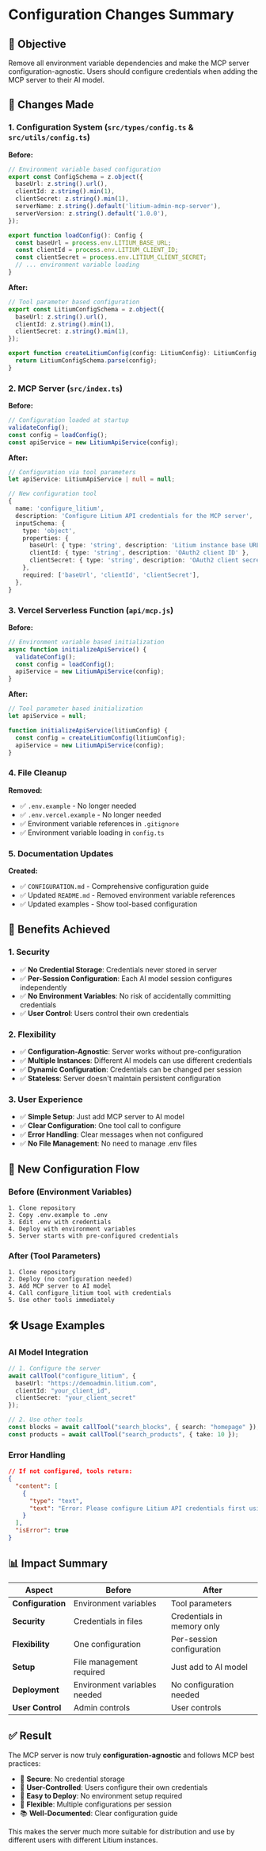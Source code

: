 # Configuration Changes Summary

## 🎯 Objective

Remove all environment variable dependencies and make the MCP server configuration-agnostic. Users should configure credentials when adding the MCP server to their AI model.

## 🔧 Changes Made

### 1. **Configuration System** (`src/types/config.ts` & `src/utils/config.ts`)

**Before:**
```typescript
// Environment variable based configuration
export const ConfigSchema = z.object({
  baseUrl: z.string().url(),
  clientId: z.string().min(1),
  clientSecret: z.string().min(1),
  serverName: z.string().default('litium-admin-mcp-server'),
  serverVersion: z.string().default('1.0.0'),
});

export function loadConfig(): Config {
  const baseUrl = process.env.LITIUM_BASE_URL;
  const clientId = process.env.LITIUM_CLIENT_ID;
  const clientSecret = process.env.LITIUM_CLIENT_SECRET;
  // ... environment variable loading
}
```

**After:**
```typescript
// Tool parameter based configuration
export const LitiumConfigSchema = z.object({
  baseUrl: z.string().url(),
  clientId: z.string().min(1),
  clientSecret: z.string().min(1),
});

export function createLitiumConfig(config: LitiumConfig): LitiumConfig {
  return LitiumConfigSchema.parse(config);
}
```

### 2. **MCP Server** (`src/index.ts`)

**Before:**
```typescript
// Configuration loaded at startup
validateConfig();
const config = loadConfig();
const apiService = new LitiumApiService(config);
```

**After:**
```typescript
// Configuration via tool parameters
let apiService: LitiumApiService | null = null;

// New configuration tool
{
  name: 'configure_litium',
  description: 'Configure Litium API credentials for the MCP server',
  inputSchema: {
    type: 'object',
    properties: {
      baseUrl: { type: 'string', description: 'Litium instance base URL' },
      clientId: { type: 'string', description: 'OAuth2 client ID' },
      clientSecret: { type: 'string', description: 'OAuth2 client secret' },
    },
    required: ['baseUrl', 'clientId', 'clientSecret'],
  },
}
```

### 3. **Vercel Serverless Function** (`api/mcp.js`)

**Before:**
```javascript
// Environment variable based initialization
async function initializeApiService() {
  validateConfig();
  const config = loadConfig();
  apiService = new LitiumApiService(config);
}
```

**After:**
```javascript
// Tool parameter based initialization
let apiService = null;

function initializeApiService(litiumConfig) {
  const config = createLitiumConfig(litiumConfig);
  apiService = new LitiumApiService(config);
}
```

### 4. **File Cleanup**

**Removed:**
- ✅ `.env.example` - No longer needed
- ✅ `.env.vercel.example` - No longer needed
- ✅ Environment variable references in `.gitignore`
- ✅ Environment variable loading in `config.ts`

### 5. **Documentation Updates**

**Created:**
- ✅ `CONFIGURATION.md` - Comprehensive configuration guide
- ✅ Updated `README.md` - Removed environment variable references
- ✅ Updated examples - Show tool-based configuration

## 🎁 Benefits Achieved

### 1. **Security**
- ✅ **No Credential Storage**: Credentials never stored in server
- ✅ **Per-Session Configuration**: Each AI model session configures independently
- ✅ **No Environment Variables**: No risk of accidentally committing credentials
- ✅ **User Control**: Users control their own credentials

### 2. **Flexibility**
- ✅ **Configuration-Agnostic**: Server works without pre-configuration
- ✅ **Multiple Instances**: Different AI models can use different credentials
- ✅ **Dynamic Configuration**: Credentials can be changed per session
- ✅ **Stateless**: Server doesn't maintain persistent configuration

### 3. **User Experience**
- ✅ **Simple Setup**: Just add MCP server to AI model
- ✅ **Clear Configuration**: One tool call to configure
- ✅ **Error Handling**: Clear messages when not configured
- ✅ **No File Management**: No need to manage .env files

## 🔄 New Configuration Flow

### Before (Environment Variables)
```
1. Clone repository
2. Copy .env.example to .env
3. Edit .env with credentials
4. Deploy with environment variables
5. Server starts with pre-configured credentials
```

### After (Tool Parameters)
```
1. Clone repository
2. Deploy (no configuration needed)
3. Add MCP server to AI model
4. Call configure_litium tool with credentials
5. Use other tools immediately
```

## 🛠️ Usage Examples

### AI Model Integration
```typescript
// 1. Configure the server
await callTool("configure_litium", {
  baseUrl: "https://demoadmin.litium.com",
  clientId: "your_client_id",
  clientSecret: "your_client_secret"
});

// 2. Use other tools
const blocks = await callTool("search_blocks", { search: "homepage" });
const products = await callTool("search_products", { take: 10 });
```

### Error Handling
```json
// If not configured, tools return:
{
  "content": [
    {
      "type": "text",
      "text": "Error: Please configure Litium API credentials first using the configure_litium tool."
    }
  ],
  "isError": true
}
```

## 📊 Impact Summary

| Aspect | Before | After |
|--------|--------|-------|
| **Configuration** | Environment variables | Tool parameters |
| **Security** | Credentials in files | Credentials in memory only |
| **Flexibility** | One configuration | Per-session configuration |
| **Setup** | File management required | Just add to AI model |
| **Deployment** | Environment variables needed | No configuration needed |
| **User Control** | Admin controls | User controls |

## ✅ Result

The MCP server is now truly **configuration-agnostic** and follows MCP best practices:

- 🔐 **Secure**: No credential storage
- 🎯 **User-Controlled**: Users configure their own credentials
- 🚀 **Easy to Deploy**: No environment setup required
- 🔄 **Flexible**: Multiple configurations per session
- 📚 **Well-Documented**: Clear configuration guide

This makes the server much more suitable for distribution and use by different users with different Litium instances.